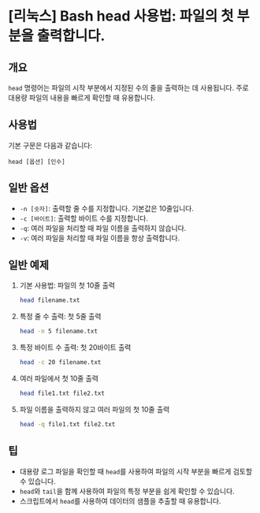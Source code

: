 # [리눅스] Bash head 사용법: 파일의 첫 부분을 출력합니다.

## 개요
`head` 명령어는 파일의 시작 부분에서 지정된 수의 줄을 출력하는 데 사용됩니다. 주로 대용량 파일의 내용을 빠르게 확인할 때 유용합니다.

## 사용법
기본 구문은 다음과 같습니다:

```
head [옵션] [인수]
```

## 일반 옵션
- `-n [숫자]`: 출력할 줄 수를 지정합니다. 기본값은 10줄입니다.
- `-c [바이트]`: 출력할 바이트 수를 지정합니다.
- `-q`: 여러 파일을 처리할 때 파일 이름을 출력하지 않습니다.
- `-v`: 여러 파일을 처리할 때 파일 이름을 항상 출력합니다.

## 일반 예제
1. 기본 사용법: 파일의 첫 10줄 출력
   ```bash
   head filename.txt
   ```

2. 특정 줄 수 출력: 첫 5줄 출력
   ```bash
   head -n 5 filename.txt
   ```

3. 특정 바이트 수 출력: 첫 20바이트 출력
   ```bash
   head -c 20 filename.txt
   ```

4. 여러 파일에서 첫 10줄 출력
   ```bash
   head file1.txt file2.txt
   ```

5. 파일 이름을 출력하지 않고 여러 파일의 첫 10줄 출력
   ```bash
   head -q file1.txt file2.txt
   ```

## 팁
- 대용량 로그 파일을 확인할 때 `head`를 사용하여 파일의 시작 부분을 빠르게 검토할 수 있습니다.
- `head`와 `tail`을 함께 사용하여 파일의 특정 부분을 쉽게 확인할 수 있습니다.
- 스크립트에서 `head`를 사용하여 데이터의 샘플을 추출할 때 유용합니다.
